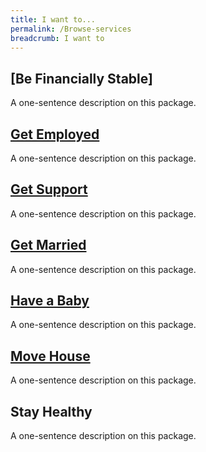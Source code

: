 ```yaml
---
title: I want to...
permalink: /Browse-services
breadcrumb: I want to
---
```


## [Be Financially Stable]

A one-sentence description on this package.

## [Get Employed](https://mol-services-staging.netlify.app/get-employed)

A one-sentence description on this package.

## [Get Support](https://mol-services-staging.netlify.app/get-support)

A one-sentence description on this package.

## [Get Married](https://mol-services-staging.netlify.app/get-married)

A one-sentence description on this package.

## [Have a Baby](https://mol-services-staging.netlify.app/have-a-baby)

A one-sentence description on this package.

## [Move House](https://mol-services-staging.netlify.app/move-house)

A one-sentence description on this package.

## Stay Healthy

A one-sentence description on this package.

